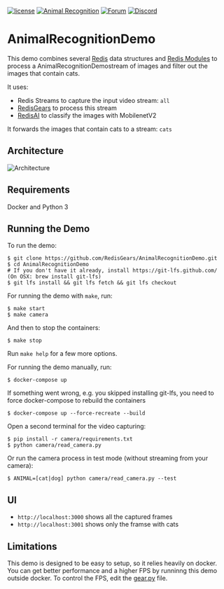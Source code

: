 [![license](https://img.shields.io/github/license/RedisGears/AnimalRecognitionDemo.svg)](https://github.com/RedisGears/AnimalRecognitionDemo)
[![Animal Recognition](https://github.com/RedisGears/AnimalRecognitionDemo/actions/workflows/ci-config.yml/badge.svg)](https://github.com/RedisGears/AnimalRecognitionDemo/actions/workflows/ci-config.yml)
[![Forum](https://img.shields.io/badge/Forum-RedisGears-blue)](https://forum.redislabs.com/c/modules/redisgears)
[![Discord](https://img.shields.io/discord/697882427875393627)](https://discord.gg/6yaVTtp)

# AnimalRecognitionDemo

This demo combines several [Redis](https://redis.io) data structures and [Redis Modules](https://redis.io/topics/modules-intro)
to process a AnimalRecognitionDemostream of images and filter out the images that contain cats.

It uses:

* Redis Streams to capture the input video stream: `all`
* [RedisGears](https://oss.redislabs.com/redisgears/) to process this stream
* [RedisAI](https://oss.redislabs.com/redisai/) to classify the images with MobilenetV2

It forwards the images that contain cats to a stream: `cats`

## Architecture
![Architecture](/architecture.png)

## Requirements
Docker and Python 3

## Running the Demo
To run the demo:
```
$ git clone https://github.com/RedisGears/AnimalRecognitionDemo.git
$ cd AnimalRecognitionDemo
# If you don't have it already, install https://git-lfs.github.com/ (On OSX: brew install git-lfs)
$ git lfs install && git lfs fetch && git lfs checkout
```
For running the demo with `make`, run:
```
$ make start
$ make camera
```
And then to stop the containers:
```
$ make stop
```
Run `make help` for a few more options.

For running the demo manually, run:
```
$ docker-compose up
```
If something went wrong, e.g. you skipped installing git-lfs, you need to force docker-compose to rebuild the containers
```
$ docker-compose up --force-recreate --build
```
Open a second terminal for the video capturing:
```
$ pip install -r camera/requirements.txt
$ python camera/read_camera.py
```
Or run the camera process in test mode (without streaming from your camera):
```
$ ANIMAL=[cat|dog] python camera/read_camera.py --test
```

## UI
* `http://localhost:3000` shows all the captured frames
* `http://localhost:3001` shows only the framse with cats

## Limitations
This demo is designed to be easy to setup, so it relies heavily on docker.
You can get better performance and a higher FPS by runninng this demo outside docker.
To control the FPS, edit the [gear.py](https://github.com/RedisGears/AnimalRecognitionDemo/blob/master/app/gear.py#L53) file.
